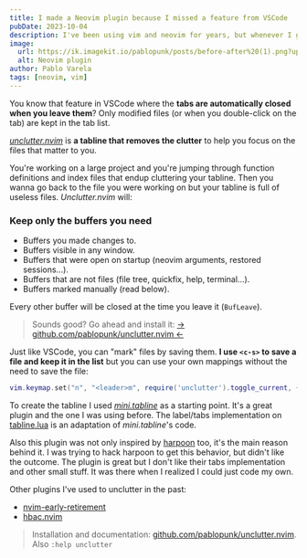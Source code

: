 ```yaml
---
title: I made a Neovim plugin because I missed a feature from VSCode
pubDate: 2023-10-04
description: I've been using vim and neovim for years, but whenever I go back to VSCode, I always enjoy this feature.
image:
  url: https://ik.imagekit.io/pablopunk/posts/before-after%20(1).png?updatedAt=1699132327673
  alt: Neovim plugin
author: Pablo Varela
tags: [neovim, vim]
---
```

You know that feature in VSCode where the **tabs are automatically closed when you leave them**? Only modified files (or when you double-click on the tab) are kept in the tab list.

[*unclutter.nvim*](https://github.com/pablopunk/unclutter.nvim) is **a tabline that removes the clutter** to help you focus on the files that matter to you.

You're working on a large project and you're jumping through function definitions and index files that endup cluttering your tabline. Then you wanna go back to the file you were working on but your tabline is full of useless files. *Unclutter.nvim* will:

### Keep only the buffers you need

- Buffers you made changes to.
- Buffers visible in any window.
- Buffers that were open on startup (neovim arguments, restored sessions...).
- Buffers that are not files (file tree, quickfix, help, terminal...).
- Buffers marked manually (read below).

Every other buffer will be closed at the time you leave it (`BufLeave`).

> Sounds good? Go ahead and install it: [-\> github.com/pablopunk/unclutter.nvim \<-](https://github.com/pablopunk/unclutter.nvim)

Just like VSCode, you can "mark" files by saving them. **I use `<c-s>` to save a file and keep it in the list** but you can use your own mappings without the need to save the file:

```lua
vim.keymap.set("n", "<leader>m", require('unclutter').toggle_current, { noremap = true })
```

To create the tabline I used [*mini.tabline*](https://github.com/echasnovski/mini.tabline/) as a starting point. It's a great plugin and the one I was using before. The label/tabs implementation on [tabline.lua](https://github.com/pablopunk/unclutter.nvim/tree/main/lua/unclutter/tabline.lua) is an adaptation of *mini.tabline*'s code.

Also this plugin was not only inspired by [harpoon](https://github.com/ThePrimeagen/harpoon) too, it's the main reason behind it. I was trying to hack harpoon to get this behavior, but didn't like the outcome. The plugin is great but I don't like their tabs implementation and other small stuff. It was there when I realized I could just code my own.

Other plugins I've used to unclutter in the past:

* [nvim-early-retirement](https://github.com/chrisgrieser/nvim-early-retirement)
* [hbac.nvim](https://github.com/axkirillov/hbac.nvim)

> Installation and documentation: [github.com/pablopunk/unclutter.nvim](https://github.com/pablopunk/unclutter.nvim). Also `:help unclutter`
